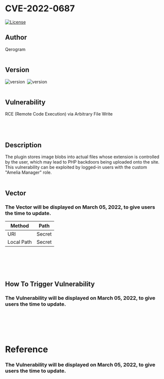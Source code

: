 # CVE-2022-0687
[![License](https://img.shields.io/badge/license-MIT-brightgreen.svg)](https://opensource.org/licenses/MIT)
<br>

## Author
Qerogram<br><br>

## Version
![version](https://img.shields.io/badge/php-7.4.21-blue)&nbsp; ![version](https://img.shields.io/badge/Amelia-1.0.45-green)<br><br>

## Vulnerability
RCE (Remote Code Execution) via Arbitrary File Write<br><br>
<br><br>

## Description
The plugin stores image blobs into actual files whose extension is controlled by the user, which may lead to PHP backdoors being uploaded onto the site. This vulnerability can be exploited by logged-in users with the custom "Amelia Manager" role.
<br><br>

## Vector
### The Vector will be displayed on March 05, 2022, to give users the time to update. 

|Method|Path|
|------|---|
|URI| Secret |
|Local Path| Secret |

<br>

<br><br>

## How To Trigger Vulnerability
### The Vulnerability will be displayed on March 05, 2022, to give users the time to update. 

<br>

<br><br>
# Reference
### The Vulnerability will be displayed on March 05, 2022, to give users the time to update. 
